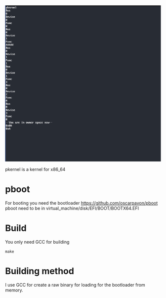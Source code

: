 ![pkernel](pkernel.png)

pkernel is a kernel for x86_64

# pboot
For booting you need the bootloader
https://github.com/oscarpavon/pboot
pboot need to be in virtual_machine/disk/EFI/BOOT/BOOTX64.EFI

# Build
You only need GCC for building
```
make
```

# Building method
I use GCC for create a raw binary for loading for the bootloader from memory.

